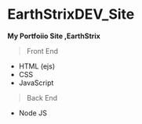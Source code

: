 # EarthStrixDEV_Site
**My Portfoiio Site ,EarthStrix**
> Front End
* HTML (ejs)
* CSS
* JavaScript
> Back End
* Node JS
